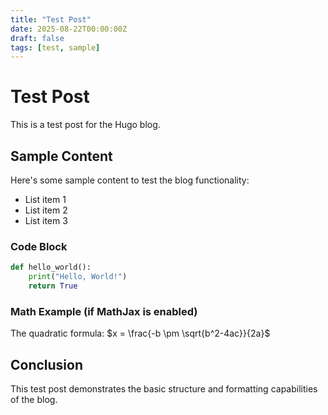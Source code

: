 ```yaml
---
title: "Test Post"
date: 2025-08-22T00:00:00Z
draft: false
tags: [test, sample]
---
```


# Test Post

This is a test post for the Hugo blog.

## Sample Content

Here's some sample content to test the blog functionality:

- List item 1
- List item 2
- List item 3

### Code Block

```python
def hello_world():
    print("Hello, World!")
    return True
```

### Math Example (if MathJax is enabled)

The quadratic formula: $x = \frac{-b \pm \sqrt{b^2-4ac}}{2a}$

## Conclusion

This test post demonstrates the basic structure and formatting capabilities of the blog.